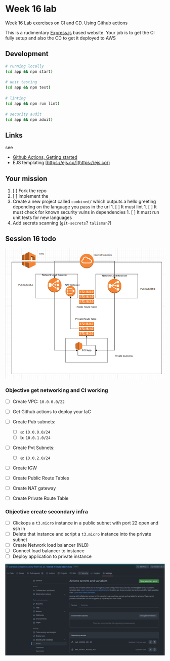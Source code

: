 # Week 16 lab

Week 16 Lab exercises on CI and CD. Using Github actions

This is a rudimentary [Express.js](https://expressjs.com/) based website. Your job is to get the CI fully setup and also the CD to get it deployed to AWS

## Development

```bash
# running locally
(cd app && npm start)

# unit testing
(cd app && npm test)

# linting
(cd app && npm run lint)

# security audit
(cd app && npm aduit)

```

## Links

see

- [Github Actions, Getting started](https://docs.github.com/en/actions/quickstart)
- EJS templating [https://ejs.co/](https://ejs.co/)

## Your mission

1. [ ] Fork the repo
1. [ ] implement the 
1. Create a new project called `combined/` which outputs a
   hello greeting depending on the language you pass in the url 1. [ ] It must lint 1. [ ] It must check for known security vulns in dependencies 1. [ ] It must run unit tests for new languages
1. Add secrets scanning (`git-secrets`? `talisman`?)

## Session 16 todo

![target AWS arch](session-16-aws-target-arch.png)

### Objective get networking and CI working

- [ ] Create VPC: `10.0.0.0/22`
- [ ] Get Github actions to deploy your IaC

- [ ] Create Pub subnets:
  - [ ] a: `10.0.0.0/24`
  - [ ] b: `10.0.1.0/24`
- [ ] Create Pvt Subnets:
  - [ ] a: `10.0.2.0/24`
- [ ] Create IGW
- [ ] Create Public Route Tables
- [ ] Create NAT gateway
- [ ] Create Private Route Table

### Objective create secondary infra

- [ ] Clickops a `t3.micro` instance in a public subnet with port 22 open and ssh in
- [ ] Delete that instance and script a `t3.micro` instance into the private subnet
- [ ] Create Network load balancer (NLB)
- [ ] Connect load balancer to instance
- [ ] Deploy application to private instance

![Stick your secrets here](stick-secrets-here.png)
